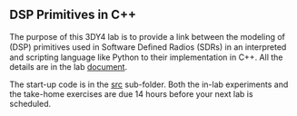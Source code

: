 ## DSP Primitives in C++

The purpose of this 3DY4 lab is to provide a link between the modeling of (DSP) primitives used in Software Deﬁned Radios (SDRs) in an interpreted and scripting language like Python to their implementation in C++. All the details are in the lab [document](doc/3dy4-lab2.pdf).

The start-up code is in the [src](src/) sub-folder. Both the in-lab experiments and the take-home exercises are due 14 hours before your next lab is scheduled.
